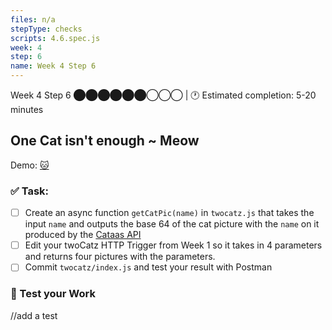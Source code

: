 ```yaml
---
files: n/a
stepType: checks
scripts: 4.6.spec.js
week: 4
step: 6
name: Week 4 Step 6
---
```


Week 4 Step 6 ⬤⬤⬤⬤⬤⬤◯◯◯ | 🕐 Estimated completion: 5-20 minutes

## One Cat isn't enough ~ Meow

Demo: [🐱](https://week4step6.emilychen10.repl.co/)

### ✅  Task:
- [ ] Create an async function `getCatPic(name)` in `twocatz.js` that takes the input `name` and outputs the base 64 of the cat picture with the `name` on it produced by the [Cataas API](https://cataas.com/)
- [ ] Edit your twoCatz HTTP Trigger from Week 1 so it takes in 4 parameters and returns four pictures with the parameters.  
- [ ] Commit `twocatz/index.js` and test your result with Postman

### 🚧 Test your Work
//add a test
